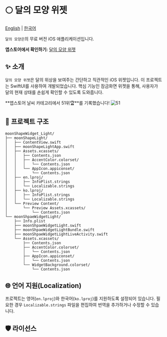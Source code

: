 # 🌕 달의 모양 위젯

[English](https://github.com/habaekk/moonShapeWidget_Light) | [한국어](https://github.com/habaekk/moonShapeWidget_Light/blob/master/README_kr.md)

  

`달의 모양은`의 무료 버전 iOS 애플리케이션입니다.  

  

**앱스토어에서 확인하기:** [달의 모양 위젯](https://apps.apple.com/kr/app/moon-shape-widget/id1665266588?l=kr)

## ✨ 소개

`달의 모양 위젯`은 달의 위상을 보여주는 간단하고 직관적인 iOS 위젯입니다. 이 프로젝트는 SwiftUI를 사용하여 개발되었습니다. 핵심 기능인 잠금화면 위젯을 통해, 사용자가 달의 현재 상태를 손쉽게 확인할 수 있도록 도와줍니다.  

  

**앱스토어 날씨 카테고리에서 51위🏆**를 기록했습니다!
![51](https://github.com/user-attachments/assets/a4f01471-42cc-4860-b521-845fefbcfe1b)


## 📂 프로젝트 구조
```plain text
moonShapeWidget_Light/
├── moonShapeLight/
│   ├── ContentView.swift
│   ├── moonShapeLightApp.swift
│   ├── Assets.xcassets/
│   │   ├── Contents.json
│   │   ├── AccentColor.colorset/
│   │   │   └── Contents.json
│   │   └── AppIcon.appiconset/
│   │       └── Contents.json
│   ├── en.lproj/
│   │   ├── InfoPlist.strings
│   │   └── Localizable.strings
│   ├── ko.lproj/
│   │   ├── InfoPlist.strings
│   │   └── Localizable.strings
│   └── Preview Content/
│       └── Preview Assets.xcassets/
│           └── Contents.json
└── moonShpaeWidgetLight/
    ├── Info.plist
    ├── moonShpaeWidgetLight.swift
    ├── moonShpaeWidgetLightBundle.swift
    ├── moonShpaeWidgetLightLiveActivity.swift
    └── Assets.xcassets/
        ├── Contents.json
        ├── AccentColor.colorset/
        │   └── Contents.json
        ├── AppIcon.appiconset/
        │   └── Contents.json
        └── WidgetBackground.colorset/
            └── Contents.json
```
## 🌐 언어 지원(Localization)
프로젝트는 영어(`en.lproj`)와 한국어(`ko.lproj`)를 지원하도록 설정되어 있습니다. 필요한 경우 `Localizable.strings` 파일을 편집하여 번역을 추가하거나 수정할 수 있습니다.

## 🛡️ 라이선스